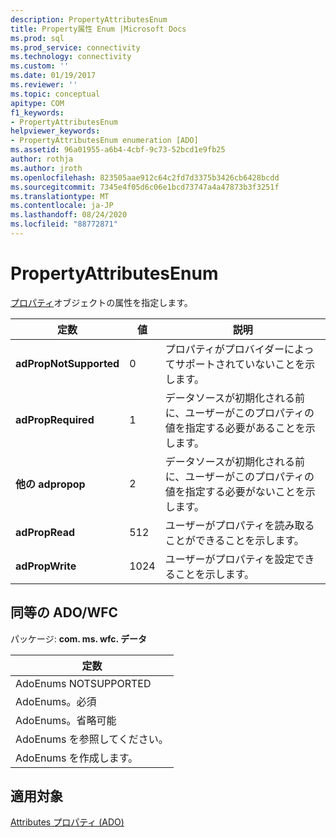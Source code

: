 ```yaml
---
description: PropertyAttributesEnum
title: Property属性 Enum |Microsoft Docs
ms.prod: sql
ms.prod_service: connectivity
ms.technology: connectivity
ms.custom: ''
ms.date: 01/19/2017
ms.reviewer: ''
ms.topic: conceptual
apitype: COM
f1_keywords:
- PropertyAttributesEnum
helpviewer_keywords:
- PropertyAttributesEnum enumeration [ADO]
ms.assetid: 96a01955-a6b4-4cbf-9c73-52bcd1e9fb25
author: rothja
ms.author: jroth
ms.openlocfilehash: 823505aae912c64c2fd7d3375b3426cb6428bcdd
ms.sourcegitcommit: 7345e4f05d6c06e1bcd73747a4a47873b3f3251f
ms.translationtype: MT
ms.contentlocale: ja-JP
ms.lasthandoff: 08/24/2020
ms.locfileid: "88772871"
---
```

# <a name="propertyattributesenum"></a>PropertyAttributesEnum
[プロパティ](./property-object-ado.md)オブジェクトの属性を指定します。  
  
|定数|値|説明|  
|--------------|-----------|-----------------|  
|**adPropNotSupported**|0|プロパティがプロバイダーによってサポートされていないことを示します。|  
|**adPropRequired**|1|データソースが初期化される前に、ユーザーがこのプロパティの値を指定する必要があることを示します。|  
|**他の adpropop**|2|データソースが初期化される前に、ユーザーがこのプロパティの値を指定する必要がないことを示します。|  
|**adPropRead**|512|ユーザーがプロパティを読み取ることができることを示します。|  
|**adPropWrite**|1024|ユーザーがプロパティを設定できることを示します。|  
  
## <a name="adowfc-equivalent"></a>同等の ADO/WFC  
 パッケージ: **com. ms. wfc. データ**  
  
|定数|  
|--------------|  
|AdoEnums NOTSUPPORTED|  
|AdoEnums。必須|  
|AdoEnums。省略可能|  
|AdoEnums を参照してください。|  
|AdoEnums を作成します。|  
  
## <a name="applies-to"></a>適用対象  
 [Attributes プロパティ (ADO)](./attributes-property-ado.md)
